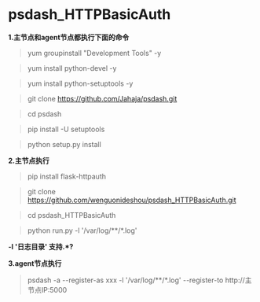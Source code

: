 # psdash_HTTPBasicAuth

**1.主节点和agent节点都执行下面的命令**

>yum groupinstall "Development Tools"  -y

>yum install python-devel  -y

>yum install python-setuptools  -y

>git clone https://github.com/Jahaja/psdash.git 

>cd psdash 

>pip install -U setuptools

>python setup.py install

**2.主节点执行**

>pip install flask-httpauth

>git clone https://github.com/wenguonideshou/psdash_HTTPBasicAuth.git

>cd psdash_HTTPBasicAuth

>python run.py -l '/var/log/**/*.log'     

**-l '日志目录'   支持.*?**

**3.agent节点执行**

>psdash -a --register-as xxx -l '/var/log/**/*.log' --register-to http://主节点IP:5000

